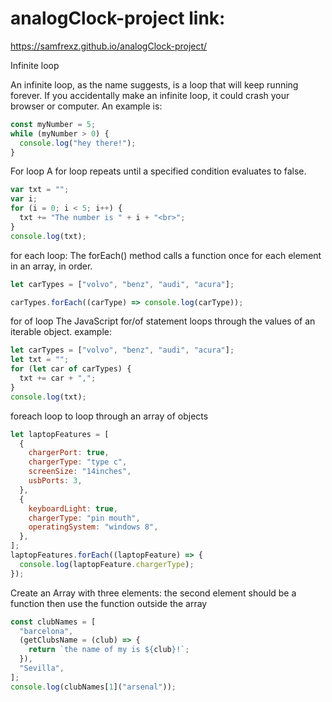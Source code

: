 # analogClock-project link:

https://samfrexz.github.io/analogClock-project/

Infinite loop

An infinite loop, as the name suggests, is a loop that will keep running forever. If you accidentally make an infinite loop, it could crash your browser or computer. An example is:

```js
const myNumber = 5;
while (myNumber > 0) {
  console.log("hey there!");
}
```

For loop
A for loop repeats until a specified condition evaluates to false.

```js
var txt = "";
var i;
for (i = 0; i < 5; i++) {
  txt += "The number is " + i + "<br>";
}
console.log(txt);
```

for each loop:
The forEach() method calls a function once for each element in an array, in order.

```js
let carTypes = ["volvo", "benz", "audi", "acura"];

carTypes.forEach((carType) => console.log(carType));
```

for of loop
The JavaScript for/of statement loops through the values of an iterable object.
example:

```js
let carTypes = ["volvo", "benz", "audi", "acura"];
let txt = "";
for (let car of carTypes) {
  txt += car + ",";
}
console.log(txt);
```

foreach loop to loop through an array of objects

```js
let laptopFeatures = [
  {
    chargerPort: true,
    chargerType: "type c",
    screenSize: "14inches",
    usbPorts: 3,
  },
  {
    keyboardLight: true,
    chargerType: "pin mouth",
    operatingSystem: "windows 8",
  },
];
laptopFeatures.forEach((laptopFeature) => {
  console.log(laptopFeature.chargerType);
});
```

Create an Array with three elements: the second element should be a function then use the function outside the array

```js
const clubNames = [
  "barcelona",
  (getClubsName = (club) => {
    return `the name of my is ${club}!`;
  }),
  "Sevilla",
];
console.log(clubNames[1]("arsenal"));
```
